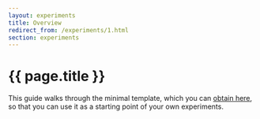 ```yaml
---
layout: experiments
title: Overview
redirect_from: /experiments/1.html
section: experiments
---
```


# {{ page.title }}

This guide walks through the minimal template, which you can [obtain here](https://github.com/babe-project/MinimalTemplate), so
that you can use it as a starting point of your own experiments.

